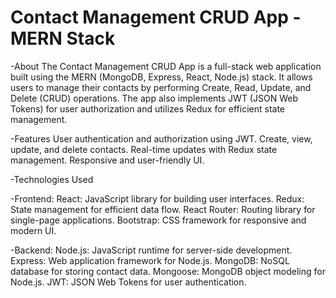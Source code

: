 # Contact Management CRUD App - MERN Stack

-About
The Contact Management CRUD App is a full-stack web application built using the MERN (MongoDB, Express, React, Node.js) stack. 
It allows users to manage their contacts by performing Create, Read, Update, and Delete (CRUD) operations. 
The app also implements JWT (JSON Web Tokens) for user authorization and utilizes Redux for efficient state management.

-Features
User authentication and authorization using JWT.
Create, view, update, and delete contacts.
Real-time updates with Redux state management.
Responsive and user-friendly UI.

-Technologies Used

-Frontend:
React: JavaScript library for building user interfaces.
Redux: State management for efficient data flow.
React Router: Routing library for single-page applications.
Bootstrap: CSS framework for responsive and modern UI.

-Backend:
Node.js: JavaScript runtime for server-side development.
Express: Web application framework for Node.js.
MongoDB: NoSQL database for storing contact data.
Mongoose: MongoDB object modeling for Node.js.
JWT: JSON Web Tokens for user authentication.
